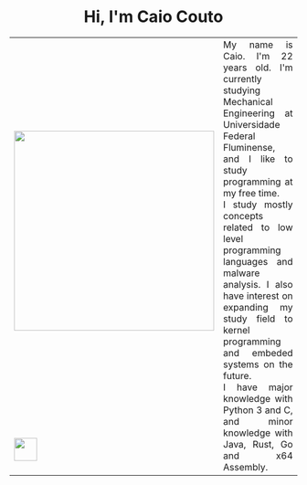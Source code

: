 <html>
  <h1 align="center">Hi, I'm Caio Couto</h1>

<table align="center" cellspacing="0" cellpadding="0">
  <tbody>
    <tr><td>
      <a href="https://github.com/th3worst4?tab=repositories" target="_blank">
      <img width="350em" src="https://github-readme-stats.vercel.app/api/top-langs/?username=th3worst4&layout=compact&langs_couns=9&theme=dark&hide=html,css,powershell,batchfile,makefile,tex,lua"></a>
    </td>
    <td rowspan='2' width='500px' align='justify'>
      My name is Caio. I'm 22 years old. I'm currently studying Mechanical Engineering at Universidade Federal Fluminense, and I like to study programming at my free time.<br> I study mostly concepts related to low level programming languages and malware analysis. I also have interest on expanding my study field to kernel programming and embeded systems on the future.<br> I have major knowledge with Python 3 and C, and minor knowledge with Java, Rust, Go and x64 Assembly. 
    </td></tr>
    <tr><td>
       <a href="https://www.linkedin.com/in/caio-silva-couto-98690221a/" target="_blank">
       <img class=".social-media" height="40em" src="https://img.shields.io/badge/LinkedIn-0077B5?style=for-the-badge&logo=linkedin&logoColor=white"></a>
    </td></tr>
  </tbody>
</table>
</html>
